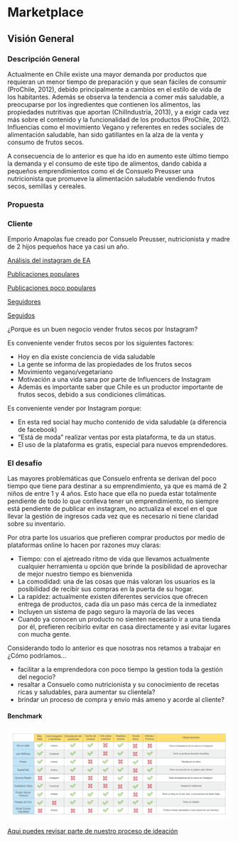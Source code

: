 # Marketplace

## Visión General

### Descripción General

Actualmente en Chile existe una mayor demanda por productos que requieran un menor tiempo de preparación y que sean fáciles de consumir (ProChile, 2012), debido principalmente a cambios en el estilo de vida de los habitantes. Además se observa la tendencia a comer más saludable, a preocuparse por los ingredientes que contienen los alimentos, las propiedades nutritivas que aportan (ChilIndustria, 2013), y a exigir cada vez más sobre el contenido y la funcionalidad de los productos (ProChile, 2012). Influencias como el movimiento Vegano y referentes en redes sociales de alimentación saludable, han sido gatillantes en la alza de la venta y consumo de frutos secos.

A consecuencia de lo anterior es que ha ido en aumento este último tiempo la demanda y el consumo de este tipo de alimentos, dando cabida a pequeños emprendimientos como el de Consuelo Preusser una nutricionista que promueve la alimentación saludable vendiendo frutos secos, semillas y cereales.

### Propuesta



### Cliente

Emporio Amapolas fue creado por Consuelo Preusser, nutricionista y madre de 2 hijos pequeños hace ya casi un año.

[Análisis del instagram de EA](https://docs.google.com/document/d/1LLvDtsL75AYOwp0q8whOlEDzfArTKye1I95G9FlN4Pc/edit?usp=sharing)

[Publicaciones populares](https://docs.google.com/document/d/1qoRcz0cLEy_RV-0ztlaqB8CnLmD0aS-oGG0E8UHLFNE/edit?usp=sharing)

[Publicaciones poco populares](https://docs.google.com/document/d/1qEoVhrFvXcBxIMoZQTLUS4HXXj5cgVVIfJAkK0Yxr1w/edit?usp=sharing)

[Seguidores](https://docs.google.com/document/d/1ToBB-g4D4Vi384yQ3OeaLL_dWDjz3MCtdxlwEuAC0JQ/edit?usp=sharing)

[Seguidos](https://docs.google.com/document/d/1DeKl7E98Gqjb0k9fObcy4hUY2V0X7KX-tTXV5YZe3ZE/edit?usp=sharing)



¿Porque es un buen negocio vender frutos secos por Instagram?

Es conveniente vender frutos secos por los siguientes factores:
- Hoy en día existe conciencia de vida saludable
- La gente se informa de las propiedades de los frutos secos
- Movimiento vegano/vegetariano
- Motivación a una vida sana por parte de Influencers de Instagram
- Además es importante saber que Chile es un productor importante de frutos secos, debido a sus condiciones climáticas.

Es conveniente vender por Instagram porque:
- En esta red social hay mucho contenido de vida saludable (a diferencia de facebook)
- “Está de moda” realizar ventas por esta plataforma, te da un status.
- El uso de la plataforma es gratis, especial para nuevos emprendedores.

### El desafío

Las mayores problemáticas que Consuelo enfrenta se derivan del poco tiempo que tiene para destinar a su emprendimiento, ya que es mamá de 2 niños de entre 1 y 4 años. Esto hace que ella no pueda estar totalmente pendiente de todo lo que conlleva tener un emprendimiento, no siempre está pendiente de publicar en instagram, no actualiza el excel en el que llevar la gestión de ingresos cada vez que es necesario ni tiene claridad sobre su inventario. 

Por otra parte los usuarios que prefieren comprar productos por medio de plataformas online lo hacen por razones muy claras:
- Tiempo: con el ajetreado ritmo de vida que llevamos actualmente cualquier herramienta u opción que brinde la posibilidad de aprovechar de mejor nuestro tiempo es bienvenida
- La comodidad: una de las cosas que más valoran los usuarios es la posibilidad de recibir sus compras en la puerta de su hogar.
- La rapidez: actualmente existen diferentes servicios que ofrecen entrega de productos, cada día un paso más cerca de la inmediatez
- Incluyen un sistema de pago seguro la mayoría de las veces
- Cuando ya conocen un producto no sienten necesario ir a una tienda por él, prefieren recibirlo evitar en casa directamente y así evitar lugares con mucha gente.

Considerando todo lo anterior es que nosotras nos retamos a trabajar en ¿Cómo podríamos... 

- facilitar a la emprendedora con poco tiempo la gestion toda la gestión del negocio?
- resaltar a Consuelo como nutricionista y su conocimiento de recetas ricas y saludables, para aumentar su clientela?
- brindar un proceso de compra y envio más ameno y acorde al cliente?

#### Benchmark

<p align="center">
<img src="src/img/readme/benchmark-placemarket.png">
</p>


[Aqui puedes revisar parte de nuestro proceso de ideación](https://realtimeboard.com/welcomeonboard/VECGVSocb2IMkJU8cDxpLLcWN14ouJx6qKpaL3031lAPlxtMPhF4yhEeUkyyMAB5)